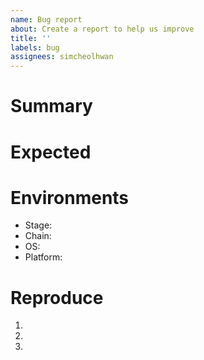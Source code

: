 ```yaml
---
name: Bug report
about: Create a report to help us improve
title: ''
labels: bug
assignees: simcheolhwan
---
```


# Summary


# Expected


# Environments
* Stage:
* Chain:
* OS:
* Platform:

# Reproduce
1.
2.
3.
